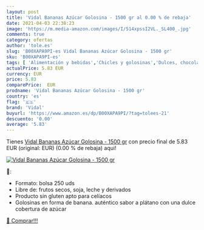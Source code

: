 ```yaml
---
layout: post
title: 'Vidal Bananas Azúcar Golosina - 1500 gr al 0.00 % de rebaja'
date: 2021-04-03 22:38:23
image: 'https://m.media-amazon.com/images/I/514xpssI2VL._SL400_.jpg'
comments: true
category: ofertas
author: 'tole.es'
slug: 'B00XAPA9PI-es Vidal Bananas Azúcar Golosina - 1500 gr'
sku: 'B00XAPA9PI-es'
tags: [ 'Alimentación y bebidas','Chicles y golosinas','Dulces, chocolates y chicles','Golosinas','azúcar','vidal', ]
actualPrice: 5.83 EUR
currency: EUR
price: 5.83
comparePrice:  EUR
prodname: 'Vidal Bananas Azúcar Golosina - 1500 gr'
country: 'es'
flag: '🇪🇸'
brand: 'Vidal'
buyurl: 'https://www.amazon.es/dp/B00XAPA9PI/?tag=tolees-21'
descuento: '0.00'
average: '5.83'
---
```


Tienes [Vidal Bananas Azúcar Golosina - 1500 gr](https://www.amazon.es/dp/B00XAPA9PI/?tag=tolees-21) con precio final de  5.83 EUR (original:  EUR) (0.00 %  de rebaja) aqui!

[![Vidal Bananas Azúcar Golosina - 1500 gr](https://m.media-amazon.com/images/I/514xpssI2VL._SL400_.jpg)](https://www.amazon.es/dp/B00XAPA9PI/?tag=tolees-21)

🔎:

- Formato: bolsa 250 uds
- Libre de: frutos secos, soja, leche y derivados
- Producto sin gluten apto para celíacos
- Golosinas en forma de banana. auténtico sabor a plátano con una dulce cobertura de azúcar

[🛒 Comprar!!!](https://www.amazon.es/dp/B00XAPA9PI/?tag=tolees-21)
